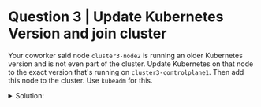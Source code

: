 # Question 3 | Update Kubernetes Version and join cluster

Your coworker said node `cluster3-node2` is running an older Kubernetes version and is not even part of the cluster. Update Kubernetes on that node to the exact version that's running on `cluster3-controlplane1`. Then add this node to the cluster. Use `kubeadm` for this.

<details><summary>Solution:</summary>

Upgrade Kubernetes to `cluster3-controlplane1` version
Search in the docs for `kubeadm upgrade`: [Kubeadm Upgrade](https://kubernetes.io/docs/tasks/administer-cluster/kubeadm/kubeadm-upgrade)

```shell
kubectl get node

NAME                     STATUS   ROLES           AGE   VERSION
cluster3-controlplane1   Ready    control-plane   22h   v1.28.2
cluster3-node1           Ready    <none>          22h   v1.28.2
```

Controlplane node seems to be running Kubernetes 1.28.2. Node cluster3-node2 might not yet be part of the cluster depending on previous tasks.

```shell
ssh cluster3-node2
root@cluster3-node2:~# kubeadm version
kubeadm version: &version.Info{Major:"1", Minor:"27", GitVersion:"v1.27.4", GitCommit:"fa3d7990104d7c1f16943a67f11b154b71f6a132", GitTreeState:"clean", BuildDate:"2023-07-19T12:19:40Z", GoVersion:"go1.20.6", Compiler:"gc", Platform:"linux/amd64"}

root@cluster3-node2:~# kubectl version --short
Client Version: v1.27.4
Kustomize Version: v5.0.1
The connection to the server localhost:8080 was refused - did you specify the right host or port?

root@cluster3-node2:~# kubelet --version
Kubernetes v1.27.4
```

Here kubeadm is already installed in the wanted version, so we don't need to install it. Hence we can run:

```shell
root@cluster3-node2:~# kubeadm upgrade node
couldn\'t create a Kubernetes client from file "/etc/kubernetes/kubelet.conf": failed to load admin kubeconfig: open /etc/kubernetes/kubelet.conf: no such file or directory
To see the stack trace of this error execute with --v=5 or higher
```

This is usually the proper command to upgrade a node. But this error means that this node was never even initialized, so nothing to update here. This will be done later using kubeadm join . For now, we can continue with kubelet and kubectl :

```shell
root@cluster3-node2:~# apt update
...
root@cluster3-node2:~# apt show kubectl -a | grep 1.28
...
Version: 1.28.2-00
Version: 1.28.1-00
Version: 1.28.0-00
root@cluster3-node2:~# apt install kubectl=1.28.2-00 kubelet=1.28.2-00
...
root@cluster3-node2:~# kubelet --version
Kubernetes v1.28.2
...
```

Now we're up to date with kubeadm , kubectl , and kubelet . Restart the kubelet :

```shell
root@cluster3-node2:~# service kubelet restart
...
root@cluster3-node2:~# service kubelet status
Loaded: loaded (/lib/systemd/system/kubelet.service; enabled; vendor preset: enabled)
    Drop-In: /etc/systemd/system/kubelet.service.d
             └─10-kubeadm.conf
     Active: activating (auto-restart) (Result: exit-code) since Fri 2023-09-22 14:37:37 UTC; 2s a>
       Docs: https://kubernetes.io/docs/home/
    Process: 34331 ExecStart=/usr/bin/kubelet $KUBELET_KUBECONFIG_ARGS $KUBELET_CONFIG_ARGS $KUBEL>
   Main PID: 34331 (code=exited, status=1/FAILURE)

Sep 22 14:37:37 cluster3-node2 systemd[1]: kubelet.service: Main process exited, code=exited, stat>
Sep 22 14:37:37 cluster3-node2 systemd[1]: kubelet.service: Failed with result \'exit-code\'.
```

These errors occur because we still need to run kubeadm join to join the node into the cluster. Let's do this in the next step.

Add cluster3-node2 to cluster
First we log into the controlplane1 and generate a new TLS bootstrap token, also printing out the join command:

```shell
ssh cluster3-controlplane1

root@cluster3-controlplane1:~# kubeadm token create --print-join-command
kubeadm join 192.168.100.31:6443 --token lyl4o0.vbkmv9rdph5qd660 --discovery-token-ca-cert-hash sha256:b0c94ccf935e27306ff24bce4b8f611c621509e80075105b3f25d296a94927ce 

root@cluster3-controlplane1:~# kubeadm token list
TOKEN                     TTL         EXPIRES                ...
lyl4o0.vbkmv9rdph5qd660   23h         2023-09-23T14:38:12Z   ...
n4dkqj.hu52l46jfo4he61e   <forever>   <never>                ...
s7cmex.ty1olulkuljju9am   18h         2023-09-23T09:34:20Z   ...
```

We see the expiration of 23h for our token, we could adjust this by passing the ttl argument.

Next we connect again to cluster3-node2 and simply execute the join command:

```shell
ssh cluster3-node2

root@cluster3-node2:~# kubeadm join 192.168.100.31:6443 --token lyl4o0.vbkmv9rdph5qd660 --discovery-token-ca-cert-hash sha256:b0c94ccf935e27306ff24bce4b8f611c621509e80075105b3f25d296a94927ce 

[preflight] Running pre-flight checks
[preflight] Reading configuration from the cluster...
...
```

Run 'kubectl get nodes' on the control-plane to see this node join the cluster.

```shell
root@cluster3-node2:~# service kubelet status
● kubelet.service - kubelet: The Kubernetes Node Agent
     Loaded: loaded (/lib/systemd/system/kubelet.service; enabled; vendor preset: enabled)
    Drop-In: /etc/systemd/system/kubelet.service.d
             └─10-kubeadm.conf
     Active: active (running) since Fri 2023-09-22 14:39:57 UTC; 14s ago
       Docs: https://kubernetes.io/docs/home/
   Main PID: 34695 (kubelet)
      Tasks: 12 (limit: 462)
     Memory: 55.4M
...
```

If you have troubles with kubeadm join you might need to run kubeadm reset.

check the node status:

```shell
k get node

NAME                     STATUS     ROLES           AGE    VERSION
cluster3-controlplane1   Ready      control-plane   102m   v1.28.2
cluster3-node1           Ready      <none>          97m    v1.28.2
cluster3-node2           Ready      <none>          108s   v1.28.2
```

We see cluster3-node2 is now available and up to date.

</details>
